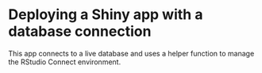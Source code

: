 # Deploying a Shiny app with a database connection

This app connects to a live database and uses a helper function to manage the RStudio Connect environment.